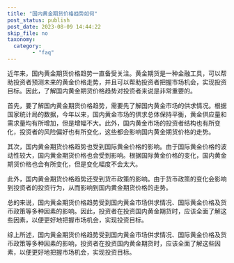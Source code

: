 ```yaml
---
title: "国内黄金期货价格趋势如何"
post_status: publish
post_date: 2023-08-09 14:44:22
skip_file: no
taxonomy:
  category:
        - "faq"
---
```


近年来，国内黄金期货价格趋势一直备受关注。黄金期货是一种金融工具，可以帮助投资者预测未来的黄金价格走势，并且可以帮助投资者把握市场机会，实现投资目标。因此，了解国内黄金期货价格趋势对投资者来说是非常重要的。

首先，要了解国内黄金期货价格趋势，需要先了解国内黄金市场的供求情况。根据国家统计局的数据，今年以来，国内黄金市场的供求总体保持平衡，黄金供应量和需求量均有所增加，但是增幅不大。此外，国内黄金市场的投资者结构也有所变化，投资者的风险偏好也有所变化，这些都会影响国内黄金期货价格的走势。

其次，国内黄金期货价格趋势也受到国际黄金价格的影响。由于国际黄金价格的波动性较大，国内黄金期货价格也会受到影响。根据国际黄金价格的变化，国内黄金期货价格也会有所变化，但是变化幅度不会太大。

此外，国内黄金期货价格趋势还受到货币政策的影响。由于货币政策的变化会影响到投资者的投资行为，从而影响到国内黄金期货价格的走势。

总的来说，国内黄金期货价格趋势受到国内黄金市场供求情况、国际黄金价格及货币政策等多种因素的影响。因此，投资者在投资国内黄金期货时，应该全面了解这些因素，以便更好地把握市场机会，实现投资目标。

综上所述，国内黄金期货价格趋势受到国内黄金市场供求情况、国际黄金价格及货币政策等多种因素的影响，投资者在投资国内黄金期货时，应该全面了解这些因素，以便更好地把握市场机会，实现投资目标。
